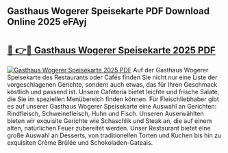 ## Gasthaus Wogerer Speisekarte PDF Download Online 2025 eFAyj

# <h2><a href="http://gc813y8.nevu.top/?p=Gasthaus+Wogerer+Speisekarte">🔗 👉🔴 Gasthaus Wogerer Speisekarte 2025 PDF</a></h2>

[![Gasthaus Wogerer Speisekarte 2025 PDF](https://i.imgur.com/dBaPXMq.png)](http://gc813y8.nevu.top/?p=Gasthaus+Wogerer+Speisekarte)
Auf der Gasthaus Wogerer Speisekarte des Restaurants oder Cafés finden Sie nicht nur eine Liste der vorgeschlagenen Gerichte, sondern auch etwas, das für Ihren Geschmack köstlich und passend ist. Unsere Cafeteria bietet leichte und frische Salate, die Sie im speziellen Menübereich finden können. Für Fleischliebhaber gibt es auf unserer Gasthaus Wogerer Speisekarte eine Auswahl an Gerichten: Rindfleisch, Schweinefleisch, Huhn und Fisch. Unseren Auserwählten bieten wir exquisite Gerichte wie Schaschlik und Steak an, die auf einem alten, natürlichen Feuer zubereitet werden. Unser Restaurant bietet eine große Auswahl an Desserts, von traditionellen Torten und Kuchen bis hin zu exquisiten Crème Brûlée und Schokoladen-Gateais.
